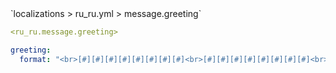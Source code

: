 <!--@include: @/parts/module/message/greeting.md#title-->
<!--@include: @/parts/words.md#path--> `localizations > ru_ru.yml > message.greeting`

<!--@include: @/parts/module/message/greeting.md#explanation-->

<!--@include: @/parts/words.md#edit-->
```yaml
<ru_ru.message.greeting>
```

<!--@include: @/parts/words.md#default-->
```yaml
greeting:
  format: "<br>[#][#][#][#][#][#][#][#]<br>[#][#][#][#][#][#][#][#]<br>[#][#][#][#][#][#][#][#]<br>[#][#][#][#][#][#][#][#]<br>[#][#][#][#][#][#][#][#]  <fcolor:1>Привет,<br>[#][#][#][#][#][#][#][#]  <player><br>[#][#][#][#][#][#][#][#]<br>[#][#][#][#][#][#][#][#]<br>"
```

<!--@include: @/parts/module/message/greeting.md#parameters-->
<!--@include: @/parts/module/message/greeting.md#localization-->